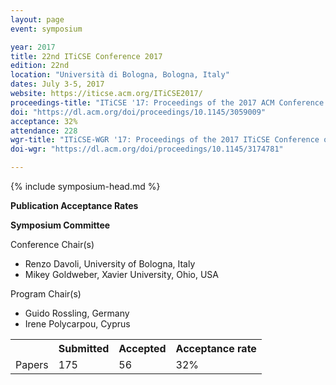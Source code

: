 ```yaml
---
layout: page
event: symposium

year: 2017
title: 22nd ITiCSE Conference 2017
edition: 22nd
location: "Università di Bologna, Bologna, Italy"
dates: July 3-5, 2017
website: https://iticse.acm.org/ITiCSE2017/
proceedings-title: "ITiCSE '17: Proceedings of the 2017 ACM Conference on Innovation and Technology in Computer Science Education"  
doi: "https://dl.acm.org/doi/proceedings/10.1145/3059009"
acceptance: 32%
attendance: 228
wgr-title: "ITiCSE-WGR '17: Proceedings of the 2017 ITiCSE Conference on Working Group Reports"
doi-wgr: "https://dl.acm.org/doi/proceedings/10.1145/3174781"

---
```


{% include symposium-head.md %}

**Publication Acceptance Rates**

 <table class="table table-hover table-sm"><tbody><tr><th> </th>
<th>Submitted</th>
<th>Accepted</th>
<th>Acceptance rate</th>
</tr><tr><td>Papers</td>
<td>175</td>
<td>56</td>
<td>32%</td>

**Symposium Committee**

Conference Chair(s)

-   Renzo Davoli, University of Bologna, Italy
-   Mikey Goldweber, Xavier University, Ohio, USA

Program Chair(s)

-   Guido Rossling, Germany
-   Irene Polycarpou, Cyprus